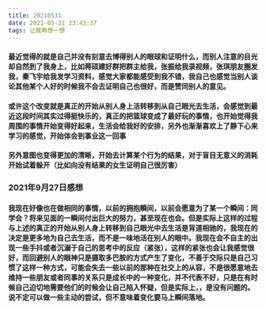 ```yaml
---
title: 20210531
date: 2021-05-31 23:43:37
tags: 让我再想一想
---
```

#### 最近觉得的就是自己并没有刻意去博得别人的眼球和证明什么，而别人注意的目光却自然到了我身上，比如蒋硕建好群把群主给我，张振给我录视频，张琪朋友圈发我，秦飞宇给我发学习资料，感觉大家都能感受到我不错，我自己也感觉当别人谈论其他某个人好的时候我不会去证明自己也很好，而是赞同别人的意见。
#### 或许这个改变就是真正的开始从别人身上活转移到从自己眼光去生活，会感觉到最近这段时间其实过得挺快乐的，真正的把篮球变成了最好玩的事情，也开始觉得我周围的事情开始变得好起来，生活会给我好的安排，另外也渐渐喜欢上了静下心来学习的感觉，开始体会到事业这一回事
#### 另外意图也变得更加的清晰，开始去计算某个行为的结果，对于盲目无意义的消耗开始试着躲开（比如向没有结果的女生证明自己很厉害）
### 2021年9月27日感想
#### 我现在好像也在做相同的事情，以前的拥抱瞬间，以前会愿意为了某一个瞬间：同学会？将来见面的一瞬间付出巨大的努力，甚至现在也会。但是实际上这样的过程与上述的真正的开始从别人身上转移到自己眼光中去生活是背道相驰的，我现在的决定是更多地为自己去生活，而不是一味地活在别人的眼中。我现在会不自主的出现一些手抖或者沉溺于自己的思考中的反应（紧张），这样的紧张也会让我感觉很好，而回避别人的眼神只是摄取多巴胺的方式产生了变化，不善于交际只是自己习惯了这样一种方式，可能会失去一些以前的那种在社交上的从容，不是很愿意地去维持一些朋友或者同事的关系只是成长中的一种变化，并不代表不好，只是在有时候自己迫切地需要他们的时候会让自己陷入怀疑，但是实际上，，是没有问题的。说不定可以做一些主动的尝试，但不意味着变化要马上瞬间落地。